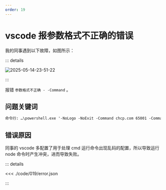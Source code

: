 ```yaml
---
order: 19
---
```


# vscode 报参数格式不正确的错误

我的同事遇到以下故障，如图所示：

::: details

![2025-05-14-23-51-22](https://gh-img-store.ruan-cat.com/img/2025-05-14-23-51-22.png)

:::

报错 `参数格式不正确 - -Command` 。

## 问题关键词

```txt
命令行: …\powershell.exe '-NoLogo -NoExit -Command chcp.com 65001 -Command pnpm run test'
```

## 错误原因

同事的 vscode 多配置了用于处理 cmd 运行命令出现乱码的配置，所以导致运行 node 命令时产生冲突，进而导致失败。

::: details

<<< ./code/019/error.json

:::
